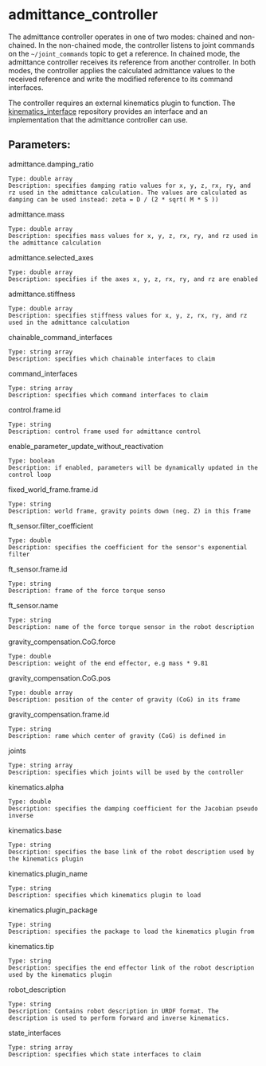 admittance_controller
==========================================

The admittance controller operates in one of two modes: chained and non-chained.
In the non-chained mode, the controller listens to joint commands on the `~/joint_commands` topic to get a reference. In chained mode, the admittance controller receives its reference from another controller. In both modes, the controller applies the calculated admittance values to the received reference and write the modified reference to its command interfaces.

The controller requires an external kinematics plugin to function. The [kinematics_interface](https://github.com/ros-controls/kinematics_interface) repository provides an interface and an implementation that the admittance controller can use.

## Parameters:
admittance.damping_ratio
```
Type: double array
Description: specifies damping ratio values for x, y, z, rx, ry, and rz used in the admittance calculation. The values are calculated as damping can be used instead: zeta = D / (2 * sqrt( M * S ))
```

admittance.mass
```
Type: double array
Description: specifies mass values for x, y, z, rx, ry, and rz used in the admittance calculation
```

admittance.selected_axes
```
Type: double array
Description: specifies if the axes x, y, z, rx, ry, and rz are enabled
```

admittance.stiffness
```
Type: double array
Description: specifies stiffness values for x, y, z, rx, ry, and rz used in the admittance calculation
```

chainable_command_interfaces
```
Type: string array
Description: specifies which chainable interfaces to claim
```

command_interfaces
```
Type: string array
Description: specifies which command interfaces to claim
```

control.frame.id
```
Type: string
Description: control frame used for admittance control
```

enable_parameter_update_without_reactivation
```
Type: boolean
Description: if enabled, parameters will be dynamically updated in the control loop
```

fixed_world_frame.frame.id
```
Type: string
Description: world frame, gravity points down (neg. Z) in this frame
```

ft_sensor.filter_coefficient
```
Type: double
Description: specifies the coefficient for the sensor's exponential filter
```

ft_sensor.frame.id
```
Type: string
Description: frame of the force torque senso
```

ft_sensor.name
```
Type: string
Description: name of the force torque sensor in the robot description
```

gravity_compensation.CoG.force
```
Type: double
Description: weight of the end effector, e.g mass * 9.81
```

gravity_compensation.CoG.pos
```
Type: double array
Description: position of the center of gravity (CoG) in its frame
```

gravity_compensation.frame.id
```
Type: string
Description: rame which center of gravity (CoG) is defined in
```

joints
```
Type: string array
Description: specifies which joints will be used by the controller
```

kinematics.alpha
```
Type: double
Description: specifies the damping coefficient for the Jacobian pseudo inverse
```

kinematics.base
```
Type: string
Description: specifies the base link of the robot description used by the kinematics plugin
```

kinematics.plugin_name
```
Type: string
Description: specifies which kinematics plugin to load
```

kinematics.plugin_package
```
Type: string
Description: specifies the package to load the kinematics plugin from
```

kinematics.tip
```
Type: string
Description: specifies the end effector link of the robot description used by the kinematics plugin
```

robot_description
```
Type: string
Description: Contains robot description in URDF format. The description is used to perform forward and inverse kinematics.
```

state_interfaces
```
Type: string array
Description: specifies which state interfaces to claim
```
